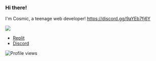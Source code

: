 ### Hi there!
I'm Cosmic, a teenage web developer! 
https://discord.gg/9aYEb7fj6Y



[![](https://skillicons.dev/icons?i=py,flask,html,css,ai,discord,figma,godot,graphql,md,vscode&theme=dark)](https://skillicons.dev)

- [Replit](https://replit.com/@CosmicBear)
- [Discord](https://discord.com/users/811782724960256031/)

![Profile views](https://gpvc.arturio.dev/Cosmic6811)

